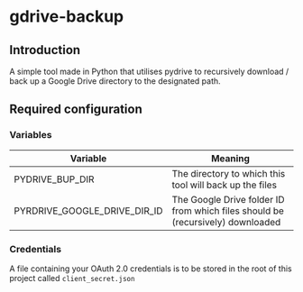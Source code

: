 # gdrive-backup

## Introduction

A simple tool made in Python that utilises pydrive to recursively download / back up a Google Drive directory to the designated path.

## Required configuration

### Variables
|Variable   | Meaning  |
|---|---|
| PYDRIVE_BUP_DIR | The directory to which this tool will back up the files  |
| PYRDRIVE_GOOGLE_DRIVE_DIR_ID | The Google Drive folder ID from which files should be (recursively) downloaded |

### Credentials
A file containing your OAuth 2.0 credentials is to be stored in the root of this project called `client_secret.json`